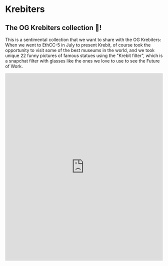 # Krebiters

## The OG Krebiters collection 🎉!

This is a sentimental collection that we want to share with the OG Krebiters: When we went to EthCC-5 in July to present Krebit, of course took the opportunity to visit some of the best museums in the world, and we took unique 22 funny pictures of famous statues using the "Krebit filter", which is a snapchat filter with glasses like the ones we love to use to see the Future of Work.

<iframe
    src="https://gateway.ipfscdn.io/ipfs/Qmcine1gpZUbQ73nk7ZGCcjKBVFYXrEtqrhujXk3HDQ6Nn/erc721.html?contract=0xf483eA425f0AafcEd379B2F65b1411Fe8491Dc38&chainId=137&theme=dark"
    width="600px"
    height="600px"
    style="max-width:100%;"
    frameborder="0"
></iframe>
